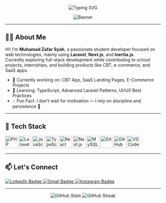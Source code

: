 <!-- Banner Keren -->
<p align="center">
  <img src="https://readme-typing-svg.demolab.com?font=Fira+Code&size=24&pause=1000&color=00FFAB&center=true&vCenter=true&width=435&lines=Hi+there+👋;I'm+Muhamad+Zafar+Syah;A+Passionate+Fullstack+Student+Developer!" alt="Typing SVG" />
</p>

<p align="center">
  <img src="https://user-images.githubusercontent.com/74462760/230733383-92a92f1b-6c65-43c7-bb45-8b5403a4a2ed.png" alt="Banner" />
</p>

---

## 🧑‍💻 About Me

Hi! I'm **Muhamad Zafar Syah**, a passionate student developer focused on web technologies, mainly using **Laravel**, **Next.js**, and **Inertia.js**.  
Currently exploring full-stack development while contributing to school projects, internships, and building products like CBT, e-commerce, and SaaS apps.

- 🔭 Currently working on: CBT App, SaaS Landing Pages, E-Commerce Projects  
- 🌱 Learning: TypeScript, Advanced Laravel Patterns, UI/UX Best Practices  
- 💡 Fun Fact: I don’t wait for motivation — I rely on discipline and persistence 💪  

---

## 🧰 Tech Stack

<p align="left">
  <img src="https://cdn.jsdelivr.net/gh/devicons/devicon/icons/php/php-original.svg" width="40" height="40" alt="PHP" />
  <img src="https://cdn.jsdelivr.net/gh/devicons/devicon/icons/laravel/laravel-plain.svg" width="40" height="40" alt="Laravel" />
  <img src="https://cdn.jsdelivr.net/gh/devicons/devicon/icons/javascript/javascript-original.svg" width="40" height="40" alt="JavaScript" />
  <img src="https://cdn.jsdelivr.net/gh/devicons/devicon/icons/typescript/typescript-original.svg" width="40" height="40" alt="TypeScript" />
  <img src="https://cdn.jsdelivr.net/gh/devicons/devicon/icons/react/react-original.svg" width="40" height="40" alt="React" />
  <img src="https://cdn.jsdelivr.net/gh/devicons/devicon/icons/nextjs/nextjs-original.svg" width="40" height="40" alt="Next.js" />
  <img src="https://cdn.jsdelivr.net/gh/devicons/devicon/icons/mysql/mysql-original.svg" width="40" height="40" alt="MySQL" />
  <img src="https://cdn.jsdelivr.net/gh/devicons/devicon/icons/git/git-original.svg" width="40" height="40" alt="Git" />
  <img src="https://cdn.jsdelivr.net/gh/devicons/devicon/icons/github/github-original.svg" width="40" height="40" alt="GitHub" />
  <img src="https://cdn.jsdelivr.net/gh/devicons/devicon/icons/vscode/vscode-original.svg" width="40" height="40" alt="VS Code" />
</p>

---

## 📫 Let's Connect

<p align="left">
  <a href="https://www.linkedin.com/in/your-linkedin-username" target="_blank">
    <img src="https://img.shields.io/badge/LinkedIn-0A66C2?style=for-the-badge&logo=linkedin&logoColor=white" alt="LinkedIn Badge"/>
  </a>
  <a href="mailto:your@email.com">
    <img src="https://img.shields.io/badge/Gmail-D14836?style=for-the-badge&logo=gmail&logoColor=white" alt="Gmail Badge"/>
  </a>
  <a href="https://www.instagram.com/your-username/" target="_blank">
    <img src="https://img.shields.io/badge/Instagram-E4405F?style=for-the-badge&logo=instagram&logoColor=white" alt="Instagram Badge"/>
  </a>
</p>

---

<p align="center">
  <img src="https://github-readme-stats.vercel.app/api?username=muhamadzafarsyah&show_icons=true&theme=radical" alt="GitHub Stats" />
  <img src="https://github-readme-streak-stats.herokuapp.com/?user=muhamadzafarsyah&theme=radical" alt="GitHub Streak" />
</p>
